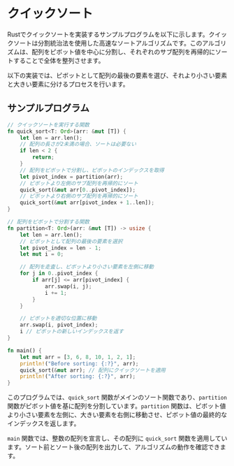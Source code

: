 # クイックソート

Rustでクイックソートを実装するサンプルプログラムを以下に示します。クイックソートは分割統治法を使用した高速なソートアルゴリズムです。このアルゴリズムは、配列をピボット値を中心に分割し、それぞれのサブ配列を再帰的にソートすることで全体を整列させます。

以下の実装では、ピボットとして配列の最後の要素を選び、それより小さい要素と大きい要素に分けるプロセスを行います。

## サンプルプログラム
```rust
// クイックソートを実行する関数
fn quick_sort<T: Ord>(arr: &mut [T]) {
    let len = arr.len();
    // 配列の長さが2未満の場合、ソートは必要ない
    if len < 2 {
        return;
    }
    // 配列をピボットで分割し、ピボットのインデックスを取得
    let pivot_index = partition(arr);
    // ピボットより左側のサブ配列を再帰的にソート
    quick_sort(&mut arr[0..pivot_index]);
    // ピボットより右側のサブ配列を再帰的にソート
    quick_sort(&mut arr[pivot_index + 1..len]);
}

// 配列をピボットで分割する関数
fn partition<T: Ord>(arr: &mut [T]) -> usize {
    let len = arr.len();
    // ピボットとして配列の最後の要素を選択
    let pivot_index = len - 1;
    let mut i = 0;

    // 配列を走査し、ピボットより小さい要素を左側に移動
    for j in 0..pivot_index {
        if arr[j] <= arr[pivot_index] {
            arr.swap(i, j);
            i += 1;
        }
    }

    // ピボットを適切な位置に移動
    arr.swap(i, pivot_index);
    i // ピボットの新しいインデックスを返す
}

fn main() {
    let mut arr = [3, 6, 8, 10, 1, 2, 1];
    println!("Before sorting: {:?}", arr);
    quick_sort(&mut arr); // 配列にクイックソートを適用
    println!("After sorting: {:?}", arr);
}
```

このプログラムでは、`quick_sort` 関数がメインのソート関数であり、`partition` 関数がピボット値を基に配列を分割しています。`partition` 関数は、ピボット値より小さい要素を左側に、大きい要素を右側に移動させ、ピボット値の最終的なインデックスを返します。

`main` 関数では、整数の配列を宣言し、その配列に `quick_sort` 関数を適用しています。ソート前とソート後の配列を出力して、アルゴリズムの動作を確認できます。

